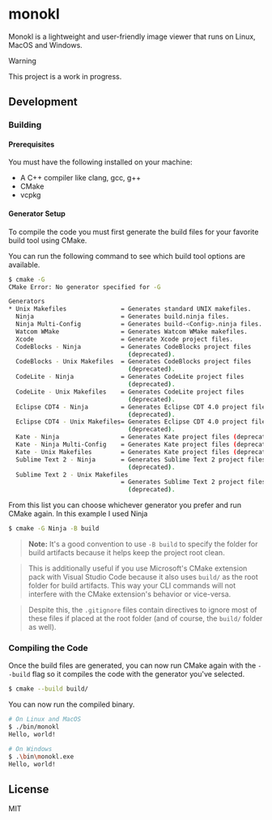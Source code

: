 # monokl
Monokl is a lightweight and user-friendly image viewer that runs on Linux, MacOS and Windows.

> [!WARNING]  
This project is a work in progress.

## Development
### Building
#### Prerequisites
You must have the following installed on your machine:

- A C++ compiler like clang, gcc, g++
- CMake
- vcpkg

#### Generator Setup
To compile the code you must first generate the build files for your favorite build tool using CMake.

You can run the following command to see which build tool options are available.
```bash
$ cmake -G
CMake Error: No generator specified for -G

Generators
* Unix Makefiles               = Generates standard UNIX makefiles.
  Ninja                        = Generates build.ninja files.
  Ninja Multi-Config           = Generates build-<Config>.ninja files.
  Watcom WMake                 = Generates Watcom WMake makefiles.
  Xcode                        = Generate Xcode project files.
  CodeBlocks - Ninja           = Generates CodeBlocks project files
                                 (deprecated).
  CodeBlocks - Unix Makefiles  = Generates CodeBlocks project files
                                 (deprecated).
  CodeLite - Ninja             = Generates CodeLite project files
                                 (deprecated).
  CodeLite - Unix Makefiles    = Generates CodeLite project files
                                 (deprecated).
  Eclipse CDT4 - Ninja         = Generates Eclipse CDT 4.0 project files
                                 (deprecated).
  Eclipse CDT4 - Unix Makefiles= Generates Eclipse CDT 4.0 project files
                                 (deprecated).
  Kate - Ninja                 = Generates Kate project files (deprecated).
  Kate - Ninja Multi-Config    = Generates Kate project files (deprecated).
  Kate - Unix Makefiles        = Generates Kate project files (deprecated).
  Sublime Text 2 - Ninja       = Generates Sublime Text 2 project files
                                 (deprecated).
  Sublime Text 2 - Unix Makefiles
                               = Generates Sublime Text 2 project files
                                 (deprecated).
```

From this list you can choose whichever generator you prefer and run CMake again. In this example I used Ninja
```bash
$ cmake -G Ninja -B build
```

> **Note:** It's a good convention to use `-B build` to specify the folder for build artifacts because it helps keep the project root clean.

> This is additionally useful if you use Microsoft's CMake extension pack with Visual Studio Code because it also uses `build/` as the root folder for build artifacts. This way your CLI commands will not interfere with the CMake extension's behavior or vice-versa.

> Despite this, the `.gitignore` files contain directives to ignore most of these files if placed at the root folder (and of course, the `build/` folder as well).

### Compiling the Code
Once the build files are generated, you can now run CMake again with the `--build` flag so it compiles the code with the generator you've selected.

```bash
$ cmake --build build/
```

You can now run the compiled binary.

```bash
# On Linux and MacOS
$ ./bin/monokl
Hello, world!

# On Windows
$ .\bin\monokl.exe
Hello, world!
```

## License
MIT
